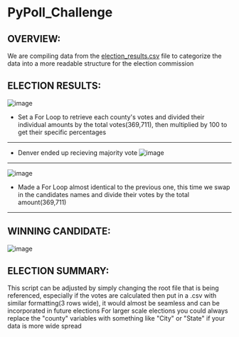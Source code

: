 # PyPoll_Challenge
## OVERVIEW:

We are compiling data from the [election_results.csv](https://github.com/BaileeRice/PyPoll_Challenge/files/9059487/election_results.csv) file to categorize the data into a more readable structure for the election commission

 
 ## ELECTION RESULTS:
 
 ![image](https://user-images.githubusercontent.com/105184244/177668744-c7ab9f6f-2639-4e72-aa36-c8ed87a8ee0e.png)

- Set a For Loop to retrieve each county's votes and divided their individual amounts by the total votes(369,711), then multiplied by 100 to
get their specific percentages

---

- Denver ended up recieving majority vote
![image](https://user-images.githubusercontent.com/105184244/177671767-01845465-4e00-448f-bdea-e39aa9c682e4.png)

---

![image](https://user-images.githubusercontent.com/105184244/177669514-1a695442-bbff-4b2e-8676-0e8ef26c44a9.png)

- Made a For Loop almost identical to the previous one, this time we swap in the candidates names and divide their votes by the total amount(369,711)

---

## WINNING CANDIDATE:

![image](https://user-images.githubusercontent.com/105184244/177670832-95d45483-b387-4ee3-be2f-d61fa56e705f.png)


## ELECTION SUMMARY:
This script can be adjusted by simply changing the root file that is being referenced, especially if the votes are calculated then put in a .csv with similar formatting(3 rows wide), it would almost be seamless and can be incorporated in future elections
For larger scale elections you could always replace the "county" variables with something like "City" or "State" if your data is more wide spread

 
